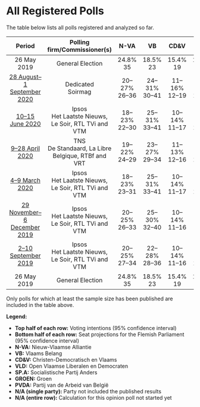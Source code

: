 # All Registered Polls

The table below lists all polls registered and analyzed so far.

| Period     | Polling firm/Commissioner(s) | N-VA | VB | CD&V | VLD | SP.A | GROEN | PVDA |
|:----------:|:----------------------------:|:--:|:--:|:--:|:--:|:--:|:--:|:--:|
| 26 May 2019 | General Election | 24.8% <br> 35 | 18.5% <br> 23 | 15.4% <br> 19 | 13.1% <br> 16 | 10.1% <br> 12 | 10.1% <br> 14 | 5.3% <br> 4 |
| [28 August–1 September 2020](2020-09-01-Dedicated.html) | Dedicated <br> Soirmag | 20–27% <br> 26–36 | 24–31% <br> 30–41 | 11–16% <br> 12–19 | 12–17% <br> 14–24 | 11–16% <br> 13–20 | 5–10% <br> 5–11 | 1–3% <br> 0 |
| [10–15 June 2020](2020-06-15-Ipsos.html) | Ipsos <br> Het Laatste Nieuws, Le Soir, RTL TVi and VTM | 18–23% <br> 22–30 | 25–31% <br> 33–41 | 10–14% <br> 11–17 | 8–12% <br> 10–15 | 11–15% <br> 13–19 | 8–11% <br> 10–15 | 6–9% <br> 5–10 |
| [9–28 April 2020](2020-04-28-TNS.html) | TNS <br> De Standaard, La Libre Belgique, RTBf and VRT | 19–22% <br> 24–29 | 23–27% <br> 29–34 | 11–13% <br> 12–16 | 10–13% <br> 12–16 | 10–12% <br> 11–15 | 10–13% <br> 12–17 | 7–10% <br> 7–11 |
| [4–9 March 2020](2020-03-09-Ipsos.html) | Ipsos <br> Het Laatste Nieuws, Le Soir, RTL TVi and VTM | 18–23% <br> 23–31 | 25–31% <br> 33–41 | 10–14% <br> 11–17 | 9–12% <br> 10–16 | 8–12% <br> 8–14 | 7–11% <br> 7–14 | 8–11% <br> 7–14 |
| [29 November–6 December 2019](2019-12-06-Ipsos.html) | Ipsos <br> Het Laatste Nieuws, Le Soir, RTL TVi and VTM | 20–25% <br> 26–33 | 25–30% <br> 32–40 | 10–14% <br> 11–16 | 8–12% <br> 9–15 | 7–11% <br> 7–14 | 9–13% <br> 11–18 | 7–10% <br> 7–13 |
| [2–10 September 2019](2019-09-10-Ipsos.html) | Ipsos <br> Het Laatste Nieuws, Le Soir, RTL TVi and VTM | 20–25% <br> 27–34 | 22–28% <br> 28–36 | 10–14% <br> 11–16 | 11–16% <br> 15–20 | 7–10% <br> 6–12 | 9–13% <br> 11–18 | 5–8% <br> 4–8 |
| 26 May 2019 | General Election | 24.8% <br> 35 | 18.5% <br> 23 | 15.4% <br> 19 | 13.1% <br> 16 | 10.1% <br> 12 | 10.1% <br> 14 | 5.3% <br> 4 |

Only polls for which at least the sample size has been published are included in the table above.

**Legend:**
+ **Top half of each row:** Voting intentions (95% confidence interval)
+ **Bottom half of each row:** Seat projections for the Flemish Parliament (95% confidence interval)
+ **N-VA:** Nieuw-Vlaamse Alliantie
+ **VB:** Vlaams Belang
+ **CD&V:** Christen-Democratisch en Vlaams
+ **VLD:** Open Vlaamse Liberalen en Democraten
+ **SP.A:** Socialistische Partij Anders
+ **GROEN:** Groen
+ **PVDA:** Partij van de Arbeid van België
+ **N/A (single party):** Party not included the published results
+ **N/A (entire row):** Calculation for this opinion poll not started yet

